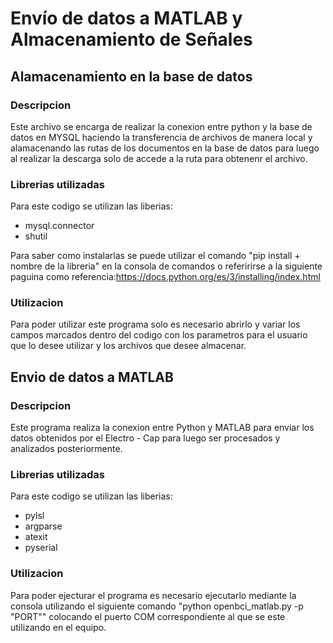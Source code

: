 # Envío de datos a MATLAB y Almacenamiento de Señales 

## Alamacenamiento en la base de datos
### Descripcion
Este archivo se encarga de realizar la conexion entre python y la base de datos en MYSQL haciendo la transferencia de archivos de manera local y alamacenando las rutas de los documentos en la base de datos para luego al realizar la descarga solo de accede a la ruta para obtenenr el archivo.
### Librerias utilizadas
Para este codigo se utilizan las liberias:
- mysql.connector
- shutil 

Para saber como instalarlas se puede utilizar el comando "pip install + nombre de la libreria" en la consola de comandos o referirirse a la siguiente paguina como referencia:https://docs.python.org/es/3/installing/index.html

### Utilizacion 
Para poder utilizar este programa solo es necesario abrirlo y variar los campos marcados dentro del codigo con los parametros para el usuario que lo desee utilizar y los archivos que desee almacenar.

## Envio de datos a MATLAB
### Descripcion
Este programa realiza la conexion entre Python y MATLAB para enviar los datos obtenidos por el Electro - Cap para luego ser procesados y analizados posteriormente. 
### Librerias utilizadas
Para este codigo se utilizan las liberias:
- pylsl
- argparse
- atexit
- pyserial

### Utilizacion
Para poder ejecturar el programa es necesario ejecutarlo mediante la consola utilizando el siguiente comando "python openbci_matlab.py -p "PORT"" colocando el puerto COM correspondiente al que se este utilizando en el equipo. 
